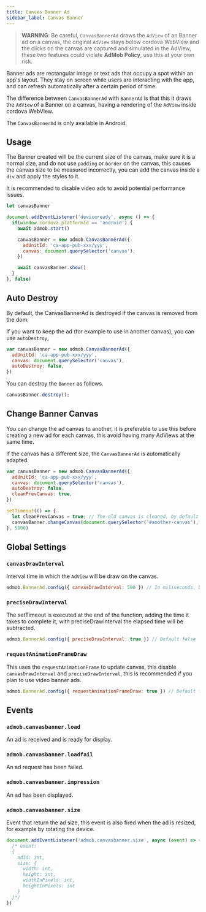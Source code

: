 ```yaml
---
title: Canvas Banner Ad
sidebar_label: Canvas Banner
---
```


> **WARNING**: Be careful, `CanvasBannerAd` draws the `AdView` of an Banner ad on a canvas, the original `AdView` stays below cordova WebView and the clicks on the canvas are captured and simulated in the AdView, these two features could violate **AdMob Policy**, use this at your own risk.

Banner ads are rectangular image or text ads that occupy a spot within an app's layout. They stay on screen while users are interacting with the app, and can refresh automatically after a certain period of time.

The difference between `CanvasBannerAd` with `BannerAd` is that this it draws the `AdView` of a Banner on a canvas, having a rendering of the `AdView` inside cordova WebView.

The `CanvasBannerAd` is only available in Android. 

## Usage

The Banner created will be the current size of the canvas, make sure it is a normal size, and do not use `padding` or `border` on the canvas, this causes the canvas size to be measured incorrectly, you can add the canvas inside a `div` and apply the styles to it.

It is recommended to disable video ads to avoid potential performance issues.

```js
let canvasBanner

document.addEventListener('deviceready', async () => {
  if(window.cordova.platformId == 'android') {
    await admob.start()

    canvasBanner = new admob.CanvasBannerAd({
      adUnitId: 'ca-app-pub-xxx/yyy',
      canvas: document.querySelector('canvas'),
    })

    await canvasBanner.show()
  }
}, false)

```

## Auto Destroy

By default, the CanvasBannerAd is destroyed if the canvas is removed from the dom.

If you want to keep the ad (for example to use in another canvas), you can use `autoDestroy`,

```js {3}
var canvasBanner = new admob.CanvasBannerAd({
  adUnitId: 'ca-app-pub-xxx/yyy',
  canvas: document.querySelector('canvas'),
  autoDestroy: false,
})
```
You can destroy the `Banner` as follows.

```js {3}
canvasBanner.destroy();
```

## Change Banner Canvas

You can change the ad canvas to another, it is preferable to use this before creating a new ad for each canvas, this avoid having many AdViews at the same time.

If the canvas has a different size, the `CanvasBannerAd` is automatically adapted. 

```js {3}
var canvasBanner = new admob.CanvasBannerAd({
  adUnitId: 'ca-app-pub-xxx/yyy',
  canvas: document.querySelector('canvas'),
  autoDestroy: false,
  cleanPrevCanvas: true,
})

setTimeout(() => {
  let cleanPrevCanvas = true; // The old canvas is cleaned, by default false
  canvasBanner.changeCanvas(document.querySelector('#another-canvas'), cleanPrevCanvas)
}, 5000)
```

## Global Settings

### `canvasDrawInterval`

Interval time in which the `AdView` will be draw on the canvas.

```js
admob.BannerAd.config({ canvasDrawInterval: 500 }) // In miliseconds, Default 100
```

### `preciseDrawInterval`

The setTimeout is executed at the end of the function, adding the time it takes to complete it, with preciseDrawInterval the elapsed time will be subtracted.

```js
admob.BannerAd.config({ preciseDrawInterval: true }) // Default false
```

### `requestAnimationFrameDraw`

This uses the `requestAnimationFrame` to update canvas, this disable `canvasDrawInterval` and `preciseDrawInterval`, this is recommended if you plan to use video banner ads.

```js
admob.BannerAd.config({ requestAnimationFrameDraw: true }) // Default false
```


## Events

### `admob.canvasbanner.load`

An ad is received and is ready for display.

### `admob.canvasbanner.loadfail`

An ad request has been failed.

### `admob.canvasbanner.impression`

An ad has been displayed.

### `admob.canvasbanner.size`

Event that return the ad size, this event is also fired when the ad is resized, for example by rotating the device.

```js
document.addEventListener('admob.canvasbanner.size', async (event) => {
  /* event:
  {
    adId: int,
    size: {
      width: int,
      height: int,
      widthInPixels: int,
      heightInPixels: int
    }
  }*/
})
```